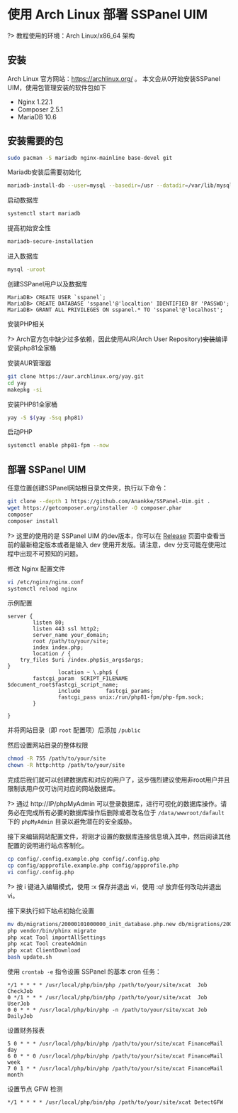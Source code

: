  # 使用 Arch Linux 部署 SSPanel UIM

?> 教程使用的环境：Arch Linux/x86_64 架构

## 安装

Arch Linux 官方网站：https://archlinux.org/ 。
本文会从0开始安装SSPanel UIM，使用包管理安装的软件包如下

- Nginx 1.22.1
- Composer 2.5.1
- MariaDB 10.6

## 安装需要的包
```bash
sudo pacman -S mariadb nginx-mainline base-devel git
```
Mariadb安装后需要初始化
```bash
mariadb-install-db --user=mysql --basedir=/usr --datadir=/var/lib/mysql
```
启动数据库
```bash
systemctl start mariadb
```
提高初始安全性
```bash
mariadb-secure-installation
```
进入数据库
```bash
mysql -uroot
```
创建SSPanel用户以及数据库
```
MariaDB> CREATE USER `sspanel`;
MariaDB> CREATE DATABASE 'sspanel'@'localtion' IDENTIFIED BY 'PASSWD';
MariaDB> GRANT ALL PRIVILEGES ON sspanel.* TO 'sspanel'@'localhost';
```
安装PHP相关

?> Arch官方包中缺少过多依赖，因此使用AUR(Arch User Repository)~~安装~~编译安装php81全家桶

安装AUR管理器
```bash
git clone https://aur.archlinux.org/yay.git
cd yay
makepkg -si
```
安装PHP81全家桶
```bash
yay -S $(yay -Ssq php81)
```
启动PHP
```bash
systemctl enable php81-fpm --now
```
## 部署 SSPanel UIM

任意位置创建SSPanel网站根目录文件夹，执行以下命令：

```bash
git clone --depth 1 https://github.com/Anankke/SSPanel-Uim.git .
wget https://getcomposer.org/installer -O composer.phar
composer
composer install
```

?> 这里的使用的是 SSPanel UIM 的dev版本，你可以在 [Release](https://github.com/Anankke/SSPanel-Uim/releases) 页面中查看当前的最新稳定版本或者是输入 dev 使用开发版。请注意，dev 分支可能在使用过程中出现不可预知的问题。

修改 Nginx 配置文件

```bash
vi /etc/nginx/nginx.conf
systemctl reload nginx
```

示例配置
```
server {
        listen 80;
        listen 443 ssl http2;
        server_name your_domain;
        root /path/to/your/site;
        index index.php;
        location / {
    try_files $uri /index.php$is_args$args;
}
                location ~ \.php$ {
        fastcgi_param  SCRIPT_FILENAME $document_root$fastcgi_script_name;
                include        fastcgi_params;
                fastcgi_pass unix:/run/php81-fpm/php-fpm.sock;
        }

}
```
并将网站目录（即 `root` 配置项）后添加 `/public`

然后设置网站目录的整体权限

```bash
chmod -R 755 /path/to/your/site
chown -R http:http /path/to/your/site
```

完成后我们就可以创建数据库和对应的用户了，这步强烈建议使用非root用户并且限制该用户仅可访问对应的网站数据库。

?> 通过 http://IP/phpMyAdmin 可以登录数据库，进行可视化的数据库操作。请务必在完成所有必要的数据库操作后删除或者改名位于 `/data/wwwroot/dafault` 下的 `phpMyAdmin` 目录以避免潜在的安全威胁。

接下来编辑网站配置文件，将刚才设置的数据库连接信息填入其中，然后阅读其他配置的说明进行站点客制化。

```bash
cp config/.config.example.php config/.config.php
cp config/appprofile.example.php config/appprofile.php
vi config/.config.php
```

?> 按 i 键进入编辑模式，使用 :x 保存并退出 vi，使用 :q! 放弃任何改动并退出 vi。

接下来执行如下站点初始化设置

```bash
mv db/migrations/20000101000000_init_database.php.new db/migrations/20000101000000_init_database.php
php vendor/bin/phinx migrate
php xcat Tool importAllSettings
php xcat Tool createAdmin
php xcat ClientDownload
bash update.sh
```

使用 `crontab -e` 指令设置 SSPanel 的基本 cron 任务：

```
*/1 * * * * /usr/local/php/bin/php /path/to/your/site/xcat  Job CheckJob
0 */1 * * * /usr/local/php/bin/php /path/to/your/site/xcat  Job UserJob
0 0 * * * /usr/local/php/bin/php -n /path/to/your/site/xcat Job DailyJob
```

设置财务报表

```
5 0 * * * /usr/local/php/bin/php /path/to/your/site/xcat FinanceMail day 
6 0 * * 0 /usr/local/php/bin/php /path/to/your/site/xcat FinanceMail week
7 0 1 * * /usr/local/php/bin/php /path/to/your/site/xcat FinanceMail month
```

设置节点 GFW 检测

```
*/1 * * * * /usr/local/php/bin/php /path/to/your/site/xcat DetectGFW
```
